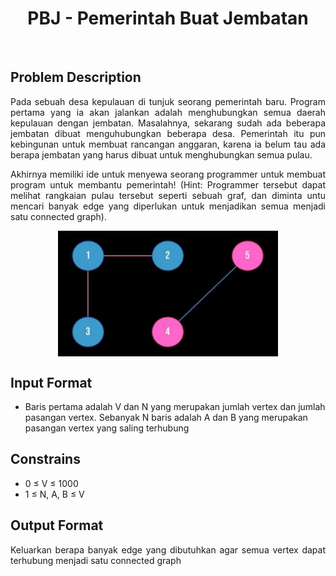 <h1 align="center">PBJ - Pemerintah Buat Jembatan</h1>
<br>

## Problem Description
<p align="justify">Pada sebuah desa kepulauan di tunjuk seorang pemerintah baru. Program
pertama yang ia akan jalankan adalah menghubungkan semua daerah kepulauan
dengan jembatan. Masalahnya, sekarang sudah ada beberapa jembatan dibuat
menguhubungkan beberapa desa. Pemerintah itu pun kebingunan untuk membuat
rancangan anggaran, karena ia belum tau ada berapa jembatan yang harus dibuat
untuk menghubungkan semua pulau.</p>

<p align="justify">Akhirnya memiliki ide untuk menyewa seorang programmer untuk membuat
program untuk membantu pemerintah! (Hint: Programmer tersebut dapat melihat
rangkaian pulau tersebut seperti sebuah graf, dan diminta untu mencari banyak edge
yang diperlukan untuk menjadikan semua menjadi satu connected graph).
</p>

<p align="center">
<img align="center" src="https://github.com/Haalloobim/College/blob/main/Struktur%20Data/Praktikum_4/PBJ%20-%20Pemerintah%20Buat%20Jembatan/Example.png" width="70%" height="auto" />
</p>

## Input Format
- Baris pertama adalah V dan N yang merupakan jumlah vertex dan jumlah pasangan
vertex. Sebanyak N baris adalah A dan B yang merupakan pasangan vertex yang
saling terhubung

## Constrains
- 0 ≤ V ≤ 1000
- 1 ≤ N, A, B ≤ V

## Output Format
<p align="justify">Keluarkan berapa banyak edge yang dibutuhkan agar semua vertex dapat terhubung
menjadi satu connected graph
</p>
